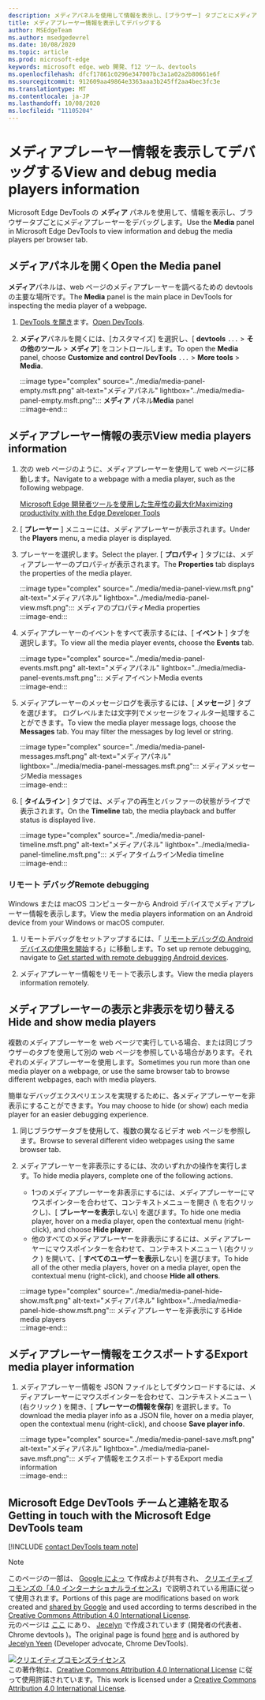```yaml
---
description: メディアパネルを使用して情報を表示し、[ブラウザー] タブごとにメディアプレーヤーをデバッグします。
title: メディアプレーヤー情報を表示してデバッグする
author: MSEdgeTeam
ms.author: msedgedevrel
ms.date: 10/08/2020
ms.topic: article
ms.prod: microsoft-edge
keywords: microsoft edge、web 開発、f12 ツール、devtools
ms.openlocfilehash: dfcf17861c0296e347007bc3a1a02a2b80661e6f
ms.sourcegitcommit: 912609aa49864e3363aaa3b245ff2aa4bec3fc3e
ms.translationtype: MT
ms.contentlocale: ja-JP
ms.lasthandoff: 10/08/2020
ms.locfileid: "11105204"
---
```

# <span data-ttu-id="b9500-104">メディアプレーヤー情報を表示してデバッグする</span><span class="sxs-lookup"><span data-stu-id="b9500-104">View and debug media players information</span></span>  

<span data-ttu-id="b9500-105">Microsoft Edge DevTools の **メディア** パネルを使用して、情報を表示し、ブラウザータブごとにメディアプレーヤーをデバッグします。</span><span class="sxs-lookup"><span data-stu-id="b9500-105">Use the **Media** panel in Microsoft Edge DevTools to view information and debug the media players per browser tab.</span></span>  

## <span data-ttu-id="b9500-106">メディアパネルを開く</span><span class="sxs-lookup"><span data-stu-id="b9500-106">Open the Media panel</span></span>  

<span data-ttu-id="b9500-107">**メディア**パネルは、web ページのメディアプレーヤーを調べるための devtools の主要な場所です。</span><span class="sxs-lookup"><span data-stu-id="b9500-107">The **Media** panel is the main place in DevTools for inspecting the media player of a webpage.</span></span>

1.  <span data-ttu-id="b9500-108">[DevTools を開き][DevtoolsGuideChromiumOpen]ます。</span><span class="sxs-lookup"><span data-stu-id="b9500-108">[Open DevTools][DevtoolsGuideChromiumOpen].</span></span>  
1.  <span data-ttu-id="b9500-109">**メディア**パネルを開くには、[カスタマイズ] を選択し、[ **devtools** `...`  >  **その他のツール**  >  **メディア**] をコントロールします。</span><span class="sxs-lookup"><span data-stu-id="b9500-109">To open the **Media** panel, choose **Customize and control DevTools** `...` > **More tools** > **Media**.</span></span>  
    
    :::image type="complex" source="../media/media-panel-empty.msft.png" alt-text="メディアパネル" lightbox="../media/media-panel-empty.msft.png":::
       <span data-ttu-id="b9500-111">**メディア** パネル</span><span class="sxs-lookup"><span data-stu-id="b9500-111">**Media** panel</span></span>  
    :::image-end:::  
    
## <span data-ttu-id="b9500-112">メディアプレーヤー情報の表示</span><span class="sxs-lookup"><span data-stu-id="b9500-112">View media players information</span></span>  

1.  <span data-ttu-id="b9500-113">次の web ページのように、メディアプレーヤーを使用して web ページに移動します。</span><span class="sxs-lookup"><span data-stu-id="b9500-113">Navigate to a webpage with a media player, such as the following webpage.</span></span>  
    
    [<span data-ttu-id="b9500-114">Microsoft Edge 開発者ツールを使用した生産性の最大化</span><span class="sxs-lookup"><span data-stu-id="b9500-114">Maximizing productivity with the Edge Developer Tools</span></span>][BingVideosSearchViewDetailMidE0BA14EC0E0D18C06C8DE0BA14EC0E0D18C06C8]  
    
1.  <span data-ttu-id="b9500-115">[ **プレーヤー** ] メニューには、メディアプレーヤーが表示されます。</span><span class="sxs-lookup"><span data-stu-id="b9500-115">Under the **Players** menu, a media player is displayed.</span></span>  
1.  <span data-ttu-id="b9500-116">プレーヤーを選択します。</span><span class="sxs-lookup"><span data-stu-id="b9500-116">Select the player.</span></span>  <span data-ttu-id="b9500-117">[ **プロパティ** ] タブには、メディアプレーヤーのプロパティが表示されます。</span><span class="sxs-lookup"><span data-stu-id="b9500-117">The **Properties** tab displays the properties of the media player.</span></span>  
    
    :::image type="complex" source="../media/media-panel-view.msft.png" alt-text="メディアパネル" lightbox="../media/media-panel-view.msft.png":::
       <span data-ttu-id="b9500-119">メディアのプロパティ</span><span class="sxs-lookup"><span data-stu-id="b9500-119">Media properties</span></span>  
    :::image-end:::  
    
1.  <span data-ttu-id="b9500-120">メディアプレーヤーのイベントをすべて表示するには、[ **イベント** ] タブを選択します。</span><span class="sxs-lookup"><span data-stu-id="b9500-120">To view all the media player events, choose the **Events** tab.</span></span>  
    
    :::image type="complex" source="../media/media-panel-events.msft.png" alt-text="メディアパネル" lightbox="../media/media-panel-events.msft.png":::
       <span data-ttu-id="b9500-122">メディアイベント</span><span class="sxs-lookup"><span data-stu-id="b9500-122">Media events</span></span>  
    :::image-end:::  
    
1.  <span data-ttu-id="b9500-123">メディアプレーヤーのメッセージログを表示するには、[ **メッセージ** ] タブを選びます。 ログレベルまたは文字列でメッセージをフィルター処理することができます。</span><span class="sxs-lookup"><span data-stu-id="b9500-123">To view the media player message logs, choose the **Messages** tab.  You may filter the messages by log level or string.</span></span>  
    
    :::image type="complex" source="../media/media-panel-messages.msft.png" alt-text="メディアパネル" lightbox="../media/media-panel-messages.msft.png":::
       <span data-ttu-id="b9500-125">メディアメッセージ</span><span class="sxs-lookup"><span data-stu-id="b9500-125">Media messages</span></span>  
    :::image-end:::  
    
1.  <span data-ttu-id="b9500-126">[ **タイムライン** ] タブでは、メディアの再生とバッファーの状態がライブで表示されます。</span><span class="sxs-lookup"><span data-stu-id="b9500-126">On the **Timeline** tab, the media playback and buffer status is displayed live.</span></span>  
    
    :::image type="complex" source="../media/media-panel-timeline.msft.png" alt-text="メディアパネル" lightbox="../media/media-panel-timeline.msft.png":::
       <span data-ttu-id="b9500-128">メディアタイムライン</span><span class="sxs-lookup"><span data-stu-id="b9500-128">Media timeline</span></span>  
    :::image-end:::  
    
### <span data-ttu-id="b9500-129">リモート デバッグ</span><span class="sxs-lookup"><span data-stu-id="b9500-129">Remote debugging</span></span>  

<span data-ttu-id="b9500-130">Windows または macOS コンピューターから Android デバイスでメディアプレーヤー情報を表示します。</span><span class="sxs-lookup"><span data-stu-id="b9500-130">View the media players information on an Android device from your Windows or macOS computer.</span></span>  

1.  <span data-ttu-id="b9500-131">リモートデバッグをセットアップするには、「 [リモートデバッグの Android デバイスの使用を開始][DevtoolsGuideChromiumRemoteDebuggingIndex]する」に移動します。</span><span class="sxs-lookup"><span data-stu-id="b9500-131">To set up remote debugging, navigate to [Get started with remote debugging Android devices][DevtoolsGuideChromiumRemoteDebuggingIndex].</span></span>  
1.  <span data-ttu-id="b9500-132">メディアプレーヤー情報をリモートで表示します。</span><span class="sxs-lookup"><span data-stu-id="b9500-132">View the media players information remotely.</span></span>  
    
    <!-- TODO: recreate image using an Android device -->  
    <!--  
    :::image type="complex" source="../media/media-panel-remote-debug.msft.png" alt-text="メディアパネル" lightbox="../media/media-panel-remote-debug.msft.png":::
       Remote debugging  
    :::image-end:::  
    -->  
    
## <span data-ttu-id="b9500-133">メディアプレーヤーの表示と非表示を切り替える</span><span class="sxs-lookup"><span data-stu-id="b9500-133">Hide and show media players</span></span>  

<span data-ttu-id="b9500-134">複数のメディアプレーヤーを web ページで実行している場合、または同じブラウザーのタブを使用して別の web ページを参照している場合があります。それぞれのメディアプレーヤーを使用します。</span><span class="sxs-lookup"><span data-stu-id="b9500-134">Sometimes you run more than one media player on a webpage, or use the same browser tab to browse different webpages, each with media players.</span></span>

<span data-ttu-id="b9500-135">簡単なデバッグエクスペリエンスを実現するために、各メディアプレーヤーを非表示にすることができます。</span><span class="sxs-lookup"><span data-stu-id="b9500-135">You may choose to hide \(or show\) each media player for an easier debugging experience.</span></span>  

1.  <span data-ttu-id="b9500-136">同じブラウザータブを使用して、複数の異なるビデオ web ページを参照します。</span><span class="sxs-lookup"><span data-stu-id="b9500-136">Browse to several different video webpages using the same browser tab.</span></span>  
1.  <span data-ttu-id="b9500-137">メディアプレーヤーを非表示にするには、次のいずれかの操作を実行します。</span><span class="sxs-lookup"><span data-stu-id="b9500-137">To hide media players, complete one of the following actions.</span></span>  
    *   <span data-ttu-id="b9500-138">1つのメディアプレーヤーを非表示にするには、メディアプレーヤーにマウスポインターを合わせて、コンテキストメニューを開き (\ を右クリックし)、[ **プレーヤーを表示**しない] を選びます。</span><span class="sxs-lookup"><span data-stu-id="b9500-138">To hide one media player, hover on a media player, open the contextual menu \(right-click\), and choose **Hide player**.</span></span>  
    *   <span data-ttu-id="b9500-139">他のすべてのメディアプレーヤーを非表示にするには、メディアプレーヤーにマウスポインターを合わせて、コンテキストメニュー \ (右クリック \) を開いて、[ **すべてのユーザーを表示**しない] を選びます。</span><span class="sxs-lookup"><span data-stu-id="b9500-139">To hide all of the other media players, hover on a media player, open the contextual menu \(right-click\), and choose **Hide all others**.</span></span>  
    
    :::image type="complex" source="../media/media-panel-hide-show.msft.png" alt-text="メディアパネル" lightbox="../media/media-panel-hide-show.msft.png":::
       <span data-ttu-id="b9500-141">メディアプレーヤーを非表示にする</span><span class="sxs-lookup"><span data-stu-id="b9500-141">Hide media players</span></span>  
    :::image-end:::  
    
## <span data-ttu-id="b9500-142">メディアプレーヤー情報をエクスポートする</span><span class="sxs-lookup"><span data-stu-id="b9500-142">Export media player information</span></span>  

1.  <span data-ttu-id="b9500-143">メディアプレーヤー情報を JSON ファイルとしてダウンロードするには、メディアプレーヤーにマウスポインターを合わせて、コンテキストメニュー \ (右クリック \) を開き、[ **プレーヤーの情報を保存**] を選択します。</span><span class="sxs-lookup"><span data-stu-id="b9500-143">To download the media player info as a JSON file, hover on a media player, open the contextual menu \(right-click\), and choose **Save player info**.</span></span>  
    
    :::image type="complex" source="../media/media-panel-save.msft.png" alt-text="メディアパネル" lightbox="../media/media-panel-save.msft.png":::
       <span data-ttu-id="b9500-145">メディア情報をエクスポートする</span><span class="sxs-lookup"><span data-stu-id="b9500-145">Export media information</span></span>  
    :::image-end:::  
    
## <span data-ttu-id="b9500-146">Microsoft Edge DevTools チームと連絡を取る</span><span class="sxs-lookup"><span data-stu-id="b9500-146">Getting in touch with the Microsoft Edge DevTools team</span></span>  

[!INCLUDE [contact DevTools team note](../includes/contact-devtools-team-note.md)]  

<!-- links -->  

[DevtoolsGuideChromiumOpen]: ../open.md "Microsoft Edge DevTools を開く"  

[DevtoolsGuideChromiumRemoteDebuggingIndex]: ../remote-debugging/index.md "Android デバイスのリモートデバッグの概要 |Microsoft ドキュメント"  

[BingVideosSearchViewDetailMidE0BA14EC0E0D18C06C8DE0BA14EC0E0D18C06C8]: https://www.bing.com/videos/search?view=detail&mid=DE0BA14EC0E0D18C06C8DE0BA14EC0E0D18C06C8 "Microsoft Edge 開発者向けツールを使った生産性の最大化 |Bing ビデオ"  

> [!NOTE]
> <span data-ttu-id="b9500-150">このページの一部は、 [Google によっ][GoogleSitePolicies] て作成および共有され、 [クリエイティブコモンズの「4.0 インターナショナルライセンス][CCA4IL]」で説明されている用語に従って使用されます。</span><span class="sxs-lookup"><span data-stu-id="b9500-150">Portions of this page are modifications based on work created and [shared by Google][GoogleSitePolicies] and used according to terms described in the [Creative Commons Attribution 4.0 International License][CCA4IL].</span></span>  
> <span data-ttu-id="b9500-151">元のページは [ここ](https://developers.google.com/web/tools/chrome-devtools/media-panel/index) にあり、 [Jecelyn][JecelynYeen] で作成されています (開発者の代表者、Chrome devtools \)。</span><span class="sxs-lookup"><span data-stu-id="b9500-151">The original page is found [here](https://developers.google.com/web/tools/chrome-devtools/media-panel/index) and is authored by [Jecelyn Yeen][JecelynYeen] \(Developer advocate, Chrome DevTools\).</span></span>  

[![クリエイティブコモンズライセンス][CCby4Image]][CCA4IL]  
<span data-ttu-id="b9500-153">この著作物は、[Creative Commons Attribution 4.0 International License][CCA4IL] に従って使用許諾されています。</span><span class="sxs-lookup"><span data-stu-id="b9500-153">This work is licensed under a [Creative Commons Attribution 4.0 International License][CCA4IL].</span></span>  

[CCA4IL]: https://creativecommons.org/licenses/by/4.0  
[CCby4Image]: https://i.creativecommons.org/l/by/4.0/88x31.png  
[GoogleSitePolicies]: https://developers.google.com/terms/site-policies  
[JecelynYeen]: https://developers.google.com/web/resources/contributors/jecelynyeen  

